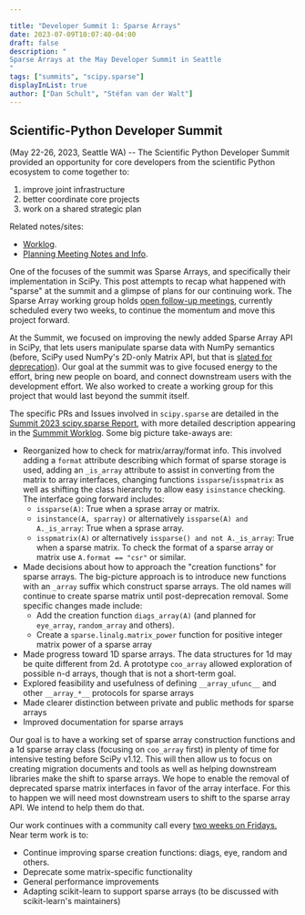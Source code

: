 ```yaml
---

title: "Developer Summit 1: Sparse Arrays"
date: 2023-07-09T10:07:40-04:00
draft: false
description: "
Sparse Arrays at the May Developer Summit in Seattle
"
tags: ["summits", "scipy.sparse"]
displayInList: true
author: ["Dan Schult", "Stéfan van der Walt"]
---
```


## Scientific-Python Developer Summit

(May 22-26, 2023, Seattle WA) --
The Scientific Python Developer Summit provided an opportunity
for core developers from the scientific Python ecosystem to come together to:

1. improve joint infrastructure
2. better coordinate core projects
3. work on a shared strategic plan

Related notes/sites:

- [Worklog](https://hackmd.io/iEtdfbxfSbGwOAJTXmqyIQ?view).
- [Planning Meeting Notes and Info](https://scientific-python.org/summits/developer/2023/).

One of the focuses of the summit was Sparse Arrays, and specifically their implementation in SciPy.
This post attempts to recap what happened with "sparse" at the summit
and a glimpse of plans for our continuing work. The Sparse Array working group
holds [open follow-up meetings](https://scientific-python.org/calendars), currently scheduled every two weeks,
to continue the momentum and move this project forward.

At the Summit, we focused on improving the newly added Sparse Array API
in SciPy, that lets users manipulate sparse data with NumPy
semantics (before, SciPy used NumPy's 2D-only Matrix API, but that is [slated for deprecation](https://stackoverflow.com/questions/53254738/deprecation-status-of-the-numpy-matrix-class)).
Our goal at the summit was to give focused energy to the effort,
bring new people on board, and connect downstream users with the development
effort. We also worked to create a working group for this project that would
last beyond the summit itself.

The specific PRs and Issues involved in `scipy.sparse` are detailed in the
[Summit 2023 scipy.sparse Report](https://hackmd.io/1Q2832LDR_2Uv_-cV-wnYg),
with more detailed description appearing in the
[Summmit Worklog](https://hackmd.io/iEtdfbxfSbGwOAJTXmqyIQ?view).
Some big picture take-aways are:

- Reorganized how to check for matrix/array/format info. This involved
  adding a `format` attribute describing which format of sparse storage is used,
  adding an `_is_array` attribute to assist in converting from the matrix to array
  interfaces, changing functions `issparse`/`isspmatrix` as well as shifting
  the class hierarchy to allow easy `isinstance` checking.
  The interface going forward includes:
  - `issparse(A)`: True when a sprase array or matrix.
  - `isinstance(A, sparray)` or alternatively `issparse(A) and A._is_array`: True when a sprase array.
  - `isspmatrix(A)` or alternatively `issparse() and not A._is_array`: True when a sparse matrix.
    To check the format of a sparse array or matrix use `A.format == "csr"` or similar.
- Made decisions about how to approach the "creation functions" for sparse arrays.
  The big-picture approach is to introduce new functions with an `_array` suffix which
  construct sparse arrays. The old names will continue to create sparse matrix until
  post-deprecation removal.
  Some specific changes made include:
  - Add the creation function `diags_array(A)` (and planned for `eye_array`, `random_array` and others).
  - Create a `sparse.linalg.matrix_power` function for positive integer matrix power of a sparse array
- Made progress toward 1D sparse arrays. The data structures for 1d may be quite different from 2d.
  A prototype `coo_array` allowed exploration of possible n-d arrays, though that is not a short-term goal.
- Explored feasibility and usefulness of defining `__array_ufunc__` and other `__array_*__` protocols for sparse arrays
- Made clearer distinction between private and public methods for sparse arrays
- Improved documentation for sparse arrays

Our goal is to have a working set of sparse array construction functions
and a 1d sparse array class (focusing on `coo_array` first) in plenty of
time for intensive testing before SciPy v1.12. This will then allow us to
focus on creating migration documents and tools as well as helping downstream
libraries make the shift to sparse arrays. We hope to enable the removal of
deprecated sparse matrix interfaces in favor of the array interface. For this
to happen we will need most downstream users to shift to the sparse array API.
We intend to help them do that.

Our work continues with a community call every [two weeks on Fridays.](https://scientific-python.org/calendars)
Near term work is to:

- Continue improving sparse creation functions: diags, eye, random and others.
- Deprecate some matrix-specific functionality
- General performance improvements
- Adapting scikit-learn to support sparse arrays (to be discussed with scikit-learn's maintainers)
